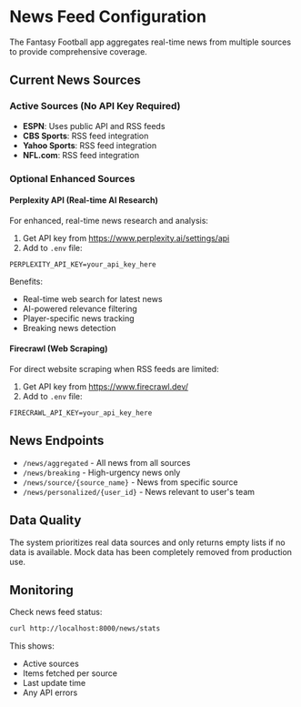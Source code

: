 # News Feed Configuration

The Fantasy Football app aggregates real-time news from multiple sources to provide comprehensive coverage.

## Current News Sources

### Active Sources (No API Key Required)
- **ESPN**: Uses public API and RSS feeds
- **CBS Sports**: RSS feed integration  
- **Yahoo Sports**: RSS feed integration
- **NFL.com**: RSS feed integration

### Optional Enhanced Sources

#### Perplexity API (Real-time AI Research)
For enhanced, real-time news research and analysis:

1. Get API key from https://www.perplexity.ai/settings/api
2. Add to `.env` file:
```
PERPLEXITY_API_KEY=your_api_key_here
```

Benefits:
- Real-time web search for latest news
- AI-powered relevance filtering
- Player-specific news tracking
- Breaking news detection

#### Firecrawl (Web Scraping)
For direct website scraping when RSS feeds are limited:

1. Get API key from https://www.firecrawl.dev/
2. Add to `.env` file:
```
FIRECRAWL_API_KEY=your_api_key_here
```

## News Endpoints

- `/news/aggregated` - All news from all sources
- `/news/breaking` - High-urgency news only
- `/news/source/{source_name}` - News from specific source
- `/news/personalized/{user_id}` - News relevant to user's team

## Data Quality

The system prioritizes real data sources and only returns empty lists if no data is available. Mock data has been completely removed from production use.

## Monitoring

Check news feed status:
```bash
curl http://localhost:8000/news/stats
```

This shows:
- Active sources
- Items fetched per source
- Last update time
- Any API errors